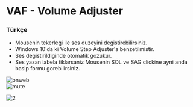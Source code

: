 # VAF - Volume Adjuster
### Türkçe
* Mousenin tekerlegi ile ses duzeyini degistirebilirsiniz.
* Windows 10'da ki Volume Step Adjuster'a benzetilmistir.
* Ses degistirildiginde otomatik gozukur.
* Ses yazan labela tiklarsaniz Mousenin SOL ve SAG clickine ayni anda basip formu gorebilirsiniz.


![onweb](https://user-images.githubusercontent.com/29755479/35992363-c4778904-0d12-11e8-818b-439444527a30.png)  
![mute](https://user-images.githubusercontent.com/29755479/35992383-ce827986-0d12-11e8-9735-3b9374809f83.png)

![2](https://user-images.githubusercontent.com/29755479/35992376-cbbae1a2-0d12-11e8-8205-b1d7a055b161.png)
